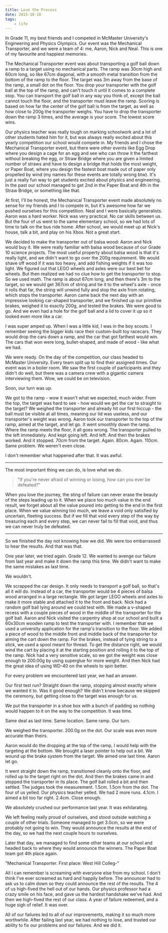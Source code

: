```yaml
---
title: Love the Process
date: 2015-10-18
tags:
    - life
---
```


In Grade 11, my best friends and I competed in McMaster University's Engineering and Physics Olympics. Our event was the Mechanical Transporter, and we were a team of 4: me, Aaron, Nick and Neal. This is one of my favourite and happiest memories.

The Mechanical Transporter event was about transporting a golf ball down a ramp to a target using no mechanical parts. The ramp was 30cm high and 60cm long, so like 67cm diagonal, with a smooth metal transition from the bottom of the ramp to the floor. The target was 3m away from the base of the ramp, a small dot on the floor. You drop your transporter with the golf ball at the top of the ramp, and can't touch it until it comes to a complete stop. You can transport the golf ball in any way you think of, except the ball cannot touch the floor, and the transporter must leave the ramp. Scoring is based on how far the center of the golf ball is from the target, as well as how close to 200g the transporter weighs. You have to drop the transporter down the ramp 3 times, and the average is your score. The lowest score wins.

Our physics teacher was really tough on marking schoolwork and a lot of other students hated him for it, but was always really excited about this yearly competition our school would compete in. My friends and I chose the Mechanical Transporter event, but there were other events like Egg Drop where you design a cage for an egg and see who can throw it the farthest without breaking the egg, or Straw Bridge where you are given a limited number of straws and have to design a bridge that holds the most weight, or Paper Boat, where you design the fastest boat made out of paper only propelled by wind (my names for these events are totally wrong btw). It's just a really fun way to get students excited about physics and engineering. In the past our school managed to get 2nd in the Paper Boat and 4th in the Straw Bridge, or something like that.

At first, I'll be honest, the Mechanical Transporter event made absolutely no sense for my friends and I to compete in, but it's awesome how far we pushed ourselves for this competition. Neal and I were basically generalists. Aaron was a hard worker. Nick was very practical. No car skills between us. But the four of us went to the same elementary school, so we had lots of time to talk on the bus ride home. After school, we would meet up at Nick's house, talk a bit, and play on his Xbox. Not a great start.

We decided to make the transporter out of balsa wood: Aaron and Nick would buy it. We were really familiar with balsa wood because of our Grade 10 science projects. The most useful property about balsa wood is that it's really light, and we didn't want to go over the 200g requirement. We would shave off wood if it was too heavy, and add fishing weights if it was too light. We figured out that LEGO wheels and axles were our best bet for wheels. But then realized we had no clue how to get the transporter to stop. So we used math. The ramp is about 67cm long, and then there's 3m to the target, so we would get 367cm of string and tie it to the wheel's axle - once it rolls that far, the string will unwind fully and stop the axle from rotating, which stops the transporter. Aaron came back the next day with an impressive looking car-shaped transporter, and we finished up our primitive brakes, weighed it to exactly 200g, and tested the brakes. We were good to go. And we even had a hole for the golf ball and a lid to cover it up so it looked even more like a car.

I was super amped up. When I was a little kid, I was in the boy scouts. I remember seeing the bigger kids race their custom-built toy racecars. They would drop the cars down a ramp, and the car that got farthest would win. The cars that won were long, bullet-shaped, and made of wood - like what we had.

We were ready. On the day of the competition, our class headed to McMaster University. Every team split up to find their assigned times. Our event was in a boiler room. We saw the first couple of participants and they didn't do well, but there was a camera crew with a gigantic camera interviewing them. Wow, we could be on television.

Soon, our turn was up.

We got to the ramp - wow it wasn't what we expected, much wider. From the top, the target was hard to see - how would we get the car to straight to the target? We weighed the transporter and already hit our first hiccup - the ball must be visible at all times, meaning our lid was useless, and our transporter's weight was wrong. Aaron took our transporter to the top of the ramp, aimed at the target, and let go. It went smoothly down the ramp. Where the ramp meets the floor, it all goes wrong. The transporter pulled to the left immediately. And kept going left. And left. And then the brakes worked. And it stopped. 70cm from the target. Again. 80cm. Again. 110cm. Same problem. We weren't even close.

I don't remember what happened after that. It was awful.

---

The most important thing we can do, is love what we do.

> "If you're never afraid of winning or losing, how can you ever be defeated?"

When you love the journey, the sting of failure can never erase the beauty of the steps leading up to it. When we place too much value in the end result, we forget about all the value poured into getting to the end in the first place. When we value winning too much, we leave a void only satisfied by uncertain, fleeting success. But if we fill that void every step of the way by treasuring each and every step, we can never fail to fill that void, and thus we can never truly be defeated.

---

So we finished the day not knowing how we did. We were too embarrassed to hear the results. And that was that.

One year later, we tried again. Grade 12. We wanted to avenge our failure from last year and make it down the ramp this time. We didn't want to make the same mistakes as last time.

We wouldn't.

We scrapped the car design. It only needs to transport a golf ball, so that's all it will do. Instead of a car, the transporter would be 4 pieces of balsa wood arranged in a large rectangle. We got larger LEGO wheels and axles to make it more stable and attached it to the front and back. Nick had a random golf ball lying around we could test with. We made a v-shaped recess with a couple pieces of wood in the middle of the transporter for the golf ball. Aaron and Nick visited the carpentry shop at our school and built a 60x30cm wooden ramp to test the transporter with. I remember that we used a university application for the ramp's transition to the floor. We added a piece of wood to the middle front and middle back of the transporter for aiming the cart down the ramp. For the brakes, instead of tying string to a stick, we used a spool meant for thread. To get the distance right, we would wind the cart by placing it at the starting position and rolling it to the top of the ramp. Nick had a very sensitive scale, so we got the weight was close enough to 200.00g by using superglue for more weight. And then Nick had the great idea of using WD-40 on the wheels to spin better.

For every problem we encountered last year, we had an answer.

Our first test run? Straight down the ramp, stopping almost exactly where we wanted it to. Was it good enough? We didn't know because we skipped the ceremony, but getting close to the target was enough for us.

We put the transporter in a shoe box with a bunch of padding so nothing would happen to it on the way to the competition. It was time.

Same deal as last time. Same location. Same ramp. Our turn.

We weighed the transporter. 200.0g on the dot. Our scale was even more accurate than theirs.

Aaron would do the dropping at the top of the ramp, I would help with the targeting at the bottom. We brought a laser pointer to help out a bit. We wound up the brake system from the target. We aimed one last time. Aaron let go.

It went straight down the ramp, transitioned cleanly onto the floor, and rolled up to the target right on the dot. And then the brakes came in and stopped the transporter in its place. The golf ball rolled a bit and then settled. The judges took the measurement. 1.5cm. 1.5cm from the dot. The four of us yelled. Our physics teacher yelled. We had 2 more runs. 4.1cm. I aimed a bit too far right. 2.4cm. Close enough.

We absolutely crushed our performance last year. It was exhilarating.

We left feeling really proud of ourselves, and stood outside watching a couple of other trials. Someone managed to get 3.0cm, so we were probably not going to win. They would announce the results at the end of the day, so we had the next couple hours to ourselves.

Later that day, we managed to find some other teams at our school and headed back to where they would announce the winners. The Paper Boat team got 4th place again.

"Mechanical Transporter. First place: West Hill Colleg-"

All I can remember is screaming with everyone else from my school. I don't think I've ever screamed as hard and happily before. The announcer had to ask us to calm down so they could announce the rest of the results. The 4 of us high-fived the hell out of our hands. Our physics professor had a crazy smile on his face, and gave us the hardest handshake we've had. And then we high-fived the rest of our class. A year of failure redeemed, and a huge sigh of relief. It was over.

All of our failures led to all of our improvements, making it so much more worthwhile. After failing last year, we had nothing to lose, and trusted our ability to fix our problems and our failures. And we did it.
